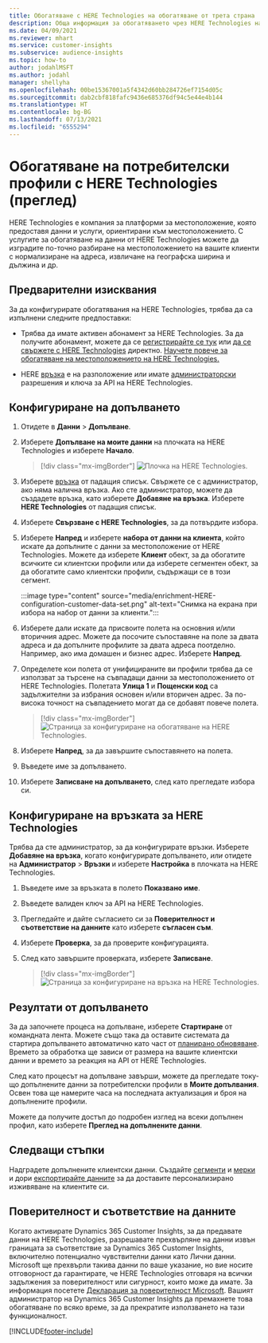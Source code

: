 ```yaml
---
title: Обогатяване с HERE Technologies на обогатяване от трета страна
description: Обща информация за обогатяването чрез HERE Technologies на трети страни.
ms.date: 04/09/2021
ms.reviewer: mhart
ms.service: customer-insights
ms.subservice: audience-insights
ms.topic: how-to
author: jodahlMSFT
ms.author: jodahl
manager: shellyha
ms.openlocfilehash: 00be15367001a5f4342d60bb284726ef7154d05c
ms.sourcegitcommit: dab2cbf818fafc9436e685376df94c5e44e4b144
ms.translationtype: HT
ms.contentlocale: bg-BG
ms.lasthandoff: 07/13/2021
ms.locfileid: "6555294"
---
```

# <a name="enrichment-of-customer-profiles-with-here-technologies-preview"></a>Обогатяване на потребителски профили с HERE Technologies (преглед)

HERE Technologies е компания за платформи за местоположение, която предоставя данни и услуги, ориентирани към местоположението. С услугите за обогатяване на данни от HERE Technologies можете да изградите по-точно разбиране на местоположението на вашите клиенти с нормализиране на адреса, извличане на географска ширина и дължина и др.

## <a name="prerequisites"></a>Предварителни изисквания

За да конфигурирате обогатявания на HERE Technologies, трябва да са изпълнени следните предпоставки:

- Трябва да имате активен абонамент за HERE Technologies. За да получите абонамент, можете да се [регистрирайте се тук](https://developer.here.com/sign-up?utm_medium=referral&utm_source=Microsoft-Dynamics-CI&create=Freemium-Basic) или [да се свържете с HERE Technologies](https://developer.here.com/help?utm_medium=referral&utm_source=Microsoft-Dynamics-CI#how-can-we-help-you) директно. [Научете повече за обогатяване на местоположението на HERE Technologies.](https://developer.here.com/location-enrichment?cid=Dev-MicrosoftDynamics-DB-0-Dev-&utm_source=MicrosoftDynamics&utm_medium=referral&utm_campaign=Online_Dev_ReferralMicrosoft)

- HERE [връзка](connections.md) е на разположение *или* имате [администраторски](permissions.md#administrator) разрешения и ключа за API на HERE Technologies.

## <a name="configure-the-enrichment"></a>Конфигуриране на допълването

1. Отидете в **Данни** > **Допълване**. 

1. Изберете **Допълване на моите данни** на плочката на HERE Technologies и изберете **Начало**.

   > [!div class="mx-imgBorder"]
   > ![Плочка на HERE Technologies.](media/HERE-tile.png "Плочка на HERE Technologies")

1. Изберете [връзка](connections.md) от падащия списък. Свържете се с администратор, ако няма налична връзка. Ако сте администратор, можете да създадете връзка, като изберете **Добавяне на връзка**. Изберете **HERE Technologies** от падащия списък. 

1. Изберете **Свързване с HERE Technologies**, за да потвърдите избора.

1.  Изберете **Напред** и изберете **набора от данни на клиента**, който искате да допълните с данни за местоположение от HERE Technologies. Можете да изберете **Клиент** обект, за да обогатите всичките си клиентски профили или да изберете сегментен обект, за да обогатите само клиентски профили, съдържащи се в този сегмент.

    :::image type="content" source="media/enrichment-HERE-configuration-customer-data-set.png" alt-text="Снимка на екрана при избора на набор от данни за клиенти.":::

1. Изберете дали искате да присвоите полета на основния и/или вторичния адрес. Можете да посочите съпоставяне на поле за двата адреса и да допълните профилите за двата адреса поотделно. Например, ако има домашен и бизнес адрес. Изберете **Напред**.

1. Определете кои полета от унифицираните ви профили трябва да се използват за търсене на съвпадащи данни за местоположението от HERE Technologies. Полетата **Улица 1** и **Пощенски код** са задължителни за избрания основен и/или вторичен адрес. За по-висока точност на съвпадението могат да се добавят повече полета.

   > [!div class="mx-imgBorder"]
   > ![Страница за конфигуриране на обогатяване на HERE Technologies.](media/enrichment-HERE-configuration.png "Страница за конфигуриране на обогатяване на HERE Technologies")

1. Изберете **Напред**, за да завършите съпоставянето на полета.

1. Въведете име за допълването. 

1. Изберете **Записване на допълването**, след като прегледате избора си.

## <a name="configure-the-connection-for-here-technologies"></a>Конфигуриране на връзката за HERE Technologies 

Трябва да сте администратор, за да конфигурирате връзки. Изберете **Добавяне на връзка**, когато конфигурирате допълването, *или* отидете на **Администратор** > **Връзки** и изберете **Настройка** в плочката на HERE Technologies.

1. Въведете име за връзката в полето **Показвано име**.

1. Въведете валиден ключ за API на HERE Technologies.

1. Прегледайте и дайте съгласието си за **Поверителност и съответствие на данните** като изберете **съгласен съм**.

1. Изберете **Проверка**, за да проверите конфигурацията.

1. След като завършите проверката, изберете **Записване**.

   > [!div class="mx-imgBorder"]
   > ![Страница за конфигуриране на връзка на HERE Technologies.](media/enrichment-HERE-connection.png "Страница за конфигуриране на връзка на HERE Technologies")

## <a name="enrichment-results"></a>Резултати от допълването

За да започнете процеса на допълване, изберете **Стартиране** от командната лента. Можете също така да оставите системата да стартира допълването автоматично като част от [планирано обновяване](system.md#schedule-tab). Времето за обработка ще зависи от размера на вашите клиентски данни и времето за реакция на API от HERE Technologies.

След като процесът на допълване завърши, можете да прегледате току-що допълнените данни за потребителски профили в **Моите допълвания**. Освен това ще намерите часа на последната актуализация и броя на допълнените профили.

Можете да получите достъп до подробен изглед на всеки допълнен профил, като изберете **Преглед на допълнените данни**.

## <a name="next-steps"></a>Следващи стъпки

Надградете допълнените клиентски данни. Създайте [сегменти](segments.md) и [мерки](measures.md) и дори [експортирайте данните](export-destinations.md) за да доставите персонализирано изживяване на клиентите си.

## <a name="data-privacy-and-compliance"></a>Поверителност и съответствие на данните

Когато активирате Dynamics 365 Customer Insights, за да предавате данни на HERE Technologies, разрешавате прехвърляне на данни извън границата за съответствие за Dynamics 365 Customer Insights, включително потенциално чувствителни данни като Лични данни. Microsoft ще прехвърли такива данни по ваше указание, но вие носите отговорност да гарантирате, че HERE Technologies отговаря на всички задължения за поверителност или сигурност, които може да имате. За информация посетете [Декларация за поверителност Microsoft](https://go.microsoft.com/fwlink/?linkid=396732).
Вашият администратор на Dynamics 365 Customer Insights да премахнете това обогатяване по всяко време, за да прекратите използването на тази функционалност.


[!INCLUDE[footer-include](../includes/footer-banner.md)]
